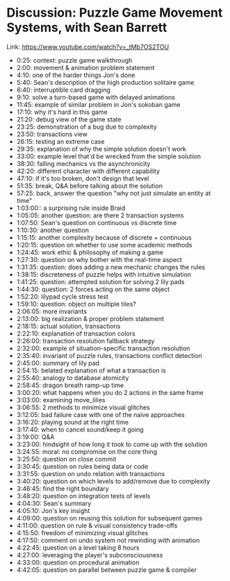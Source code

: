 # Discussion: Puzzle Game Movement Systems, with Sean Barrett

Link: https://www.youtube.com/watch?v=_tMb7OS2TOU

- 0:25: context: puzzle game walkthrough
- 2:00: movement & animation problem statement
- 4:10: one of the harder things Jon's done
- 5:40: Sean's description of the high production solitaire game
- 6:40: interruptible card dragging
- 9:10: solve a turn-based game with delayed animations
- 11:45: example of similar problem in Jon's sokoban game
- 17:10: why it's hard in this game
- 21:20: debug view of the game state
- 23:25: demonstration of a bug due to complexity
- 23:50: transactions view
- 26:15: testing an extreme case
- 29:35: explanation of why the simple solution doesn't work
- 33:00: example level that'd be wrecked from the simple solution
- 38:30: falling mechanics vs the asynchronicity
- 42:20: different character with different capability
- 47:10: if it's too broken, don't design that level
- 51:35: break, Q&A before talking about the solution
- 57:25: back, answer the question "why not just simulate an entity at time"
- 1:03:00:: a surprising rule inside Braid
- 1:05:05: another question: are there 2 transaction systems
- 1:07:50: Sean's question on continuous vs discrete time
- 1:10:30: another question
- 1:15:15: another complexity because of discrete + continuous
- 1:20:15: question on whether to use some academic methods
- 1:24:45: work ethic & philosophy of making a game
- 1:27:30: question on why bother with the real-time aspect
- 1:31:35: question: does adding a new mechanic changes the rules
- 1:38:15: discreteness of puzzle helps with intuitive simulation
- 1:41:25: question: attempted solution for solving 2 lily pads
- 1:44:30: question: 2 forces acting on the same object
- 1:52:20: lilypad cycle stress test
- 1:59:10: question: object on multiple tiles?
- 2:06:05: more invariants
- 2:13:00: big realization & proper problem statement
- 2:18:15: actual solution, transactions
- 2:22:10: explanation of transaction colors
- 2:26:00: transaction resolution fallback strategy
- 2:32:00: example of situation-specific transaction resolution
- 2:35:40: invariant of puzzle rules, transactions conflict detection
- 2:45:00: summary of lily pad
- 2:54:15: belated explanation of what a transaction is
- 2:55:40: analogy to database atomicity
- 2:58:45: dragon breath ramp-up time
- 3:00:20: what happens when you do 2 actions in the same frame
- 3:03:00: examining move_lilies
- 3:06:55: 2 methods to minimize visual glitches
- 3:12:05: bad failure case with one of the naive approaches
- 3:16:20: playing sound at the right time
- 3:17:40: when to cancel sound/keep it going
- 3:19:00: Q&A
- 3:23:00: hindsight of how long it took to come up with the solution
- 3:24:55: moral: no compromise on the core thing
- 3:25:50: question on close commit
- 3:30:45: question on rules being data or code
- 3:31:55: question on undo relation with transactions
- 3:40:20: question on which levels to add/remove due to complexity
- 3:46:45: find the right boundary
- 3:48:20: question on integration tests of levels
- 4:04:30: Sean's summary
- 4:05:10: Jon's key insight
- 4:09:00: question on reusing this solution for subsequent games
- 4:11:00: question on rule & visual consistency trade-offs
- 4:15:50: freedom of minimizing visual glitches
- 4:17:50: comment on undo system not rewinding with animation
- 4:22:45: question on a level taking 8 hours
- 4:27:00: leveraging the player's subconsciousness
- 4:33:00: question on procedural animation
- 4:42:05: question on parallel between puzzle game & compiler
